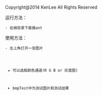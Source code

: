 <body><p>Copyright@2014 KenLee All Rights Reserved</p>
<p>运行方法：</p>
<pre><code>- 在根目录下直接ant
</code></pre>
<p>使用方法：</p>
<pre><code>- 左上角打开一张图片

- 可以选取颜色通道(R G B or 灰度图)

- bmpTest中为测试图片和测试结果
</code></pre></body>